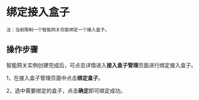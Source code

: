 

# 绑定接入盒子

    注：当前限制一个智能网关仅能绑定一个接入盒子。

## 操作步骤

智能网关实例创建完成后，可点击详情进入**接入盒子管理**页面进行绑定接入盒子。

1，在接入盒子管理页面中点击**绑定盒子**。

2，选中需要绑定的盒子，点击**确定**即可绑定成功。
